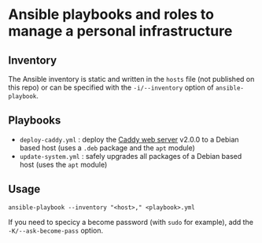 # Ansible playbooks and roles to manage a personal infrastructure

## Inventory

The Ansible inventory is static and written in the `hosts` file (not published on this repo) or can be specified with the `-i/--inventory` option of `ansible-playbook`.

## Playbooks

- `deploy-caddy.yml` : deploy the [Caddy web server](https://caddyserver.com/) v2.0.0 to a Debian based host  (uses a `.deb` package and the `apt` module)
- `update-system.yml` : safely upgrades all packages of a Debian based host (uses the `apt` module)

## Usage

    ansible-playbook --inventory "<host>," <playbook>.yml

If you need to specicy a become password (with `sudo` for example), add the `-K/--ask-become-pass` option.